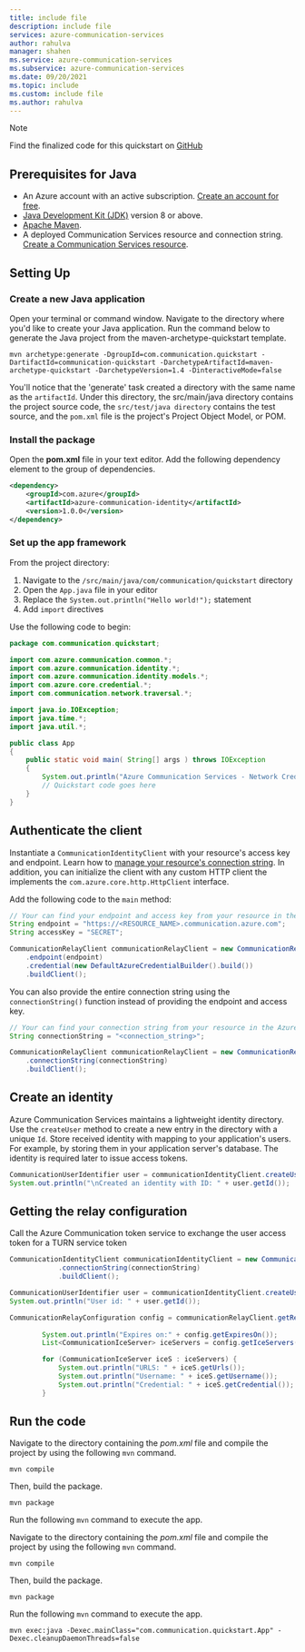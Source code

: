 ```yaml
---
title: include file
description: include file
services: azure-communication-services
author: rahulva
manager: shahen
ms.service: azure-communication-services
ms.subservice: azure-communication-services
ms.date: 09/20/2021
ms.topic: include
ms.custom: include file
ms.author: rahulva
---
```


> [!NOTE]
> Find the finalized code for this quickstart on [GitHub](https://github.com/Azure-Samples/communication-services-java-quickstarts/tree/main/relay-token-quickstart)

## Prerequisites for Java

- An Azure account with an active subscription. [Create an account for free](https://azure.microsoft.com/free/?WT.mc_id=A261C142F).
- [Java Development Kit (JDK)](/azure/developer/java/fundamentals/java-jdk-install) version 8 or above.
- [Apache Maven](https://maven.apache.org/download.cgi).
- A deployed Communication Services resource and connection string. [Create a Communication Services resource](../create-communication-resource.md).

## Setting Up

### Create a new Java application

Open your terminal or command window. Navigate to the directory where you'd like to create your Java application. Run the command below to generate the Java project from the maven-archetype-quickstart template.

```console
mvn archetype:generate -DgroupId=com.communication.quickstart -DartifactId=communication-quickstart -DarchetypeArtifactId=maven-archetype-quickstart -DarchetypeVersion=1.4 -DinteractiveMode=false
```

You'll notice that the 'generate' task created a directory with the same name as the `artifactId`. Under this directory, the src/main/java directory contains the project source code, the `src/test/java directory` contains the test source, and the `pom.xml` file is the project's Project Object Model, or POM.

### Install the package

Open the **pom.xml** file in your text editor. Add the following dependency element to the group of dependencies.

```xml
<dependency>
    <groupId>com.azure</groupId>
    <artifactId>azure-communication-identity</artifactId>
    <version>1.0.0</version>
</dependency>
```

### Set up the app framework 

From the project directory:

1. Navigate to the `/src/main/java/com/communication/quickstart` directory
2. Open the `App.java` file in your editor
3. Replace the `System.out.println("Hello world!");` statement
4. Add `import` directives

Use the following code to begin:

```java
package com.communication.quickstart;

import com.azure.communication.common.*;
import com.azure.communication.identity.*;
import com.azure.communication.identity.models.*;
import com.azure.core.credential.*;
import com.communication.network.traversal.*;

import java.io.IOException;
import java.time.*;
import java.util.*;

public class App
{
    public static void main( String[] args ) throws IOException
    {
        System.out.println("Azure Communication Services - Network Credentials Quickstart");
        // Quickstart code goes here
    }
}
```

## Authenticate the client

Instantiate a `CommunicationIdentityClient` with your resource's access key and endpoint. Learn how to [manage your resource's connection string](../create-communication-resource.md#store-your-connection-string). In addition, you can initialize the client with any custom HTTP client the implements the `com.azure.core.http.HttpClient` interface.

Add the following code to the `main` method:

```java
// Your can find your endpoint and access key from your resource in the Azure portal
String endpoint = "https://<RESOURCE_NAME>.communication.azure.com";
String accessKey = "SECRET";

CommunicationRelayClient communicationRelayClient = new CommunicationRelayClientBuilder()
    .endpoint(endpoint)
    .credential(new DefaultAzureCredentialBuilder().build())
    .buildClient();

```

You can also provide the entire connection string using the `connectionString()` function instead of providing the endpoint and access key.
```java
// Your can find your connection string from your resource in the Azure portal
String connectionString = "<connection_string>";

CommunicationRelayClient communicationRelayClient = new CommunicationRelayClientBuilder()
    .connectionString(connectionString)
    .buildClient();
```

## Create an identity

Azure Communication Services maintains a lightweight identity directory. Use the `createUser` method to create a new entry in the directory with a unique `Id`. Store received identity with mapping to your application's users. For example, by storing them in your application server's database. The identity is required later to issue access tokens.

```java
CommunicationUserIdentifier user = communicationIdentityClient.createUser();
System.out.println("\nCreated an identity with ID: " + user.getId());
```

## Getting the relay configuration
Call the Azure Communication token service to exchange the user access token for a TURN service token

```java
CommunicationIdentityClient communicationIdentityClient = new CommunicationIdentityClientBuilder()
            .connectionString(connectionString)
            .buildClient();

CommunicationUserIdentifier user = communicationIdentityClient.createUser();
System.out.println("User id: " + user.getId());

CommunicationRelayConfiguration config = communicationRelayClient.getRelayConfiguration(user);
        
        System.out.println("Expires on:" + config.getExpiresOn());
        List<CommunicationIceServer> iceServers = config.getIceServers();

        for (CommunicationIceServer iceS : iceServers) {
            System.out.println("URLS: " + iceS.getUrls());
            System.out.println("Username: " + iceS.getUsername());
            System.out.println("Credential: " + iceS.getCredential());
        } 
```

## Run the code

Navigate to the directory containing the *pom.xml* file and compile the project by using the following `mvn` command.

```console
mvn compile
```

Then, build the package.

```console
mvn package
```

Run the following `mvn` command to execute the app.

Navigate to the directory containing the *pom.xml* file and compile the project by using the following `mvn` command.

```console
mvn compile
```

Then, build the package.

```console
mvn package
```

Run the following `mvn` command to execute the app.

```console
mvn exec:java -Dexec.mainClass="com.communication.quickstart.App" -Dexec.cleanupDaemonThreads=false
```
